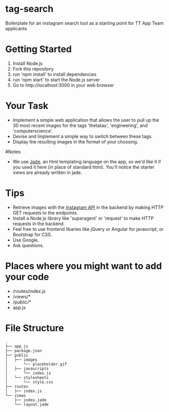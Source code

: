 # tag-search 
Boilerplate for an instagram search tool as a starting point for TT App Team applicants

# Getting Started
1. Install Node.js
2. Fork this repository
3. run 'npm install' to install dependencies
4. run 'npm start' to start the Node.js server
5. Go to http://localhost:3000 in your web browser

# Your Task
+ Implement a simple web application that allows the user to pull up the 30 most
recent images for the tags 'thetatau', 'engineering', and 'computerscience'. 
+ Devise and Implement a simple way to switch between these tags.
+ Display the resulting images in the format of your choosing.

#Notes
+ We use [Jade](http://jade-lang.com/), an html templating language on the app, so we'd like it if you used it here (in place of standard html). You'll notice the starter views
are already written in jade. 

# Tips 
+ Retrieve images with the [Instagram API](https://instagram.com/developer/) in the backend by making HTTP GET requests to the endpoints.
+ Install a Node.js library like 'superagent' or 'request' to make HTTP requests in the backend.
+ Feel free to use frontend libaries like jQuery or Angular for javascript, or Bootstrap
for CSS.
+ Use Google.
+ Ask questions.

# Places where you might want to add your code
+ /routes/index.js
+ /views/*
+ /public/*
+ app.js

# File Structure
```
.
├── app.js
├── package.json
├── public
│   ├── images
│       └── placeholder.gif
│   ├── javascripts
│       └── index.js 
│   └── stylesheets
│       └── style.css
├── routes
│   ├── index.js
└── views
    ├── index.jade
    └── layout.jade
```
